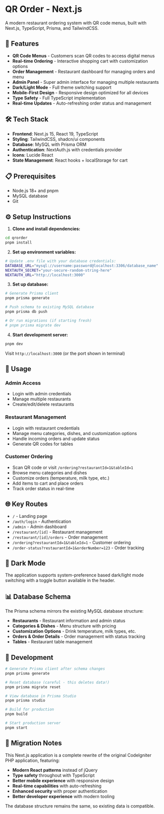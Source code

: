 # QR Order - Next.js

A modern restaurant ordering system with QR code menus, built with Next.js, TypeScript, Prisma, and TailwindCSS.

## 🚀 Features

- **QR Code Menus** - Customers scan QR codes to access digital menus
- **Real-time Ordering** - Interactive shopping cart with customization options
- **Order Management** - Restaurant dashboard for managing orders and menu
- **Admin Panel** - Super admin interface for managing multiple restaurants
- **Dark/Light Mode** - Full theme switching support
- **Mobile-First Design** - Responsive design optimized for all devices
- **Type Safety** - Full TypeScript implementation
- **Real-time Updates** - Auto-refreshing order status and management

## 🛠️ Tech Stack

- **Frontend**: Next.js 15, React 19, TypeScript
- **Styling**: TailwindCSS, shadcn/ui components
- **Database**: MySQL with Prisma ORM
- **Authentication**: NextAuth.js with credentials provider
- **Icons**: Lucide React
- **State Management**: React hooks + localStorage for cart

## 📋 Prerequisites

- Node.js 18+ and pnpm
- MySQL database
- Git

## ⚙️ Setup Instructions

1. **Clone and install dependencies:**
```bash
cd qrorder
pnpm install
```

2. **Set up environment variables:**
```bash
# Update .env file with your database credentials:
DATABASE_URL="mysql://username:password@localhost:3306/database_name"
NEXTAUTH_SECRET="your-secure-random-string-here"
NEXTAUTH_URL="http://localhost:3000"
```

3. **Set up database:**
```bash
# Generate Prisma client
pnpm prisma generate

# Push schema to existing MySQL database
pnpm prisma db push

# Or run migrations (if starting fresh)
# pnpm prisma migrate dev
```

4. **Start development server:**
```bash
pnpm dev
```

Visit `http://localhost:3000` (or the port shown in terminal)

## 📱 Usage

### Admin Access
- Login with admin credentials
- Manage multiple restaurants
- Create/edit/delete restaurants

### Restaurant Management
- Login with restaurant credentials  
- Manage menu categories, dishes, and customization options
- Handle incoming orders and update status
- Generate QR codes for tables

### Customer Ordering
- Scan QR code or visit `/ordering?restaurantId=1&tableId=1`
- Browse menu categories and dishes
- Customize orders (temperature, milk type, etc.)
- Add items to cart and place orders
- Track order status in real-time

## 🌐 Key Routes

- `/` - Landing page
- `/auth/login` - Authentication
- `/admin` - Admin dashboard
- `/restaurant/[id]` - Restaurant management
- `/restaurant/[id]/orders` - Order management
- `/ordering?restaurantId=1&tableId=1` - Customer ordering
- `/order-status?restaurantId=1&orderNumber=123` - Order tracking

## 🎨 Dark Mode

The application supports system-preference based dark/light mode switching with a toggle button available in the header.

## 📊 Database Schema

The Prisma schema mirrors the existing MySQL database structure:

- **Restaurants** - Restaurant information and admin status
- **Categories & Dishes** - Menu structure with pricing
- **Customization Options** - Drink temperature, milk types, etc.
- **Orders & Order Details** - Order management with status tracking
- **Tables** - Restaurant table management

## 🔧 Development

```bash
# Generate Prisma client after schema changes
pnpm prisma generate

# Reset database (careful - this deletes data!)
pnpm prisma migrate reset

# View database in Prisma Studio
pnpm prisma studio

# Build for production
pnpm build

# Start production server
pnpm start
```

## 📝 Migration Notes

This Next.js application is a complete rewrite of the original CodeIgniter PHP application, featuring:

- **Modern React patterns** instead of jQuery
- **Type safety** throughout with TypeScript
- **Better mobile experience** with responsive design
- **Real-time capabilities** with auto-refreshing
- **Enhanced security** with proper authentication
- **Better developer experience** with modern tooling

The database structure remains the same, so existing data is compatible.
